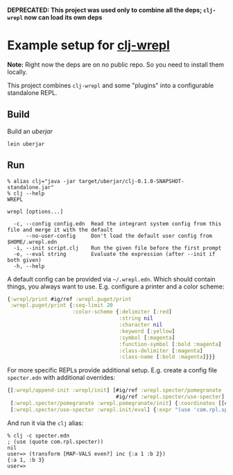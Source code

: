 **DEPRECATED: This project was used only to combine all the deps;
`clj-wrepl` now can load its own deps**

# Example setup for [clj-wrepl](https://github.com/christoph-frick/clj-wrepl)

**Note:** Right now the deps are on no public repo.  So you need to install them locally.

This project combines `clj-wrepl` and some "plugins" into a configurable standalone REPL.

## Build

Build an *uberjar*

```shell
lein uberjar
```

## Run

```shell
% alias clj="java -jar target/uberjar/clj-0.1.0-SNAPSHOT-standalone.jar"
% clj --help
WREPL

wrepl [options...]

  -c, --config config.edn  Read the integrant system config from this file and merge it with the default
      --no-user-config     Don't load the default user config from $HOME/.wrepl.edn
  -i, --init script.clj    Run the given file before the first prompt
  -e, --eval string        Evaluate the expression (after --init if both given)
  -h, --help
```

A default config can be provided via `~/.wrepl.edn`.  Which should contain
things, you always want to use.  E.g. configure a printer and a color scheme:

```clojure
{:wrepl/print #ig/ref :wrepl.puget/print
 :wrepl.puget/print {:seq-limit 20 
                     :color-scheme {:delimiter [:red]
                                    :string nil
                                    :character nil
                                    :keyword [:yellow]
                                    :symbol [:magenta]
                                    :function-symbol [:bold :magenta]
                                    :class-delimiter [:magenta]
                                    :class-name [:bold :magenta]}}}
```

For more specific REPLs provide additional setup.  E.g. create a config file
`specter.edn` with additional overrides:

```clojure
{[:wrepl/append-init :wrepl/init] [#ig/ref :wrepl.specter/pomegranate
                                   #ig/ref :wrepl.specter/use-specter]
 [:wrepl.specter/pomegranate :wrepl.pomegranate/init] {:coordinates [[com.rpl/specter "1.0.3"]]}
 [:wrepl.specter/use-specter :wrepl.init/eval] {:expr "(use 'com.rpl.specter)"}}
```

And run it via the `clj` alias:

```shell
% clj -c specter.edn 
; (use (quote com.rpl.specter))
nil
user=> (transform [MAP-VALS even?] inc {:a 1 :b 2})
{:a 1, :b 3}
user=> 
```
